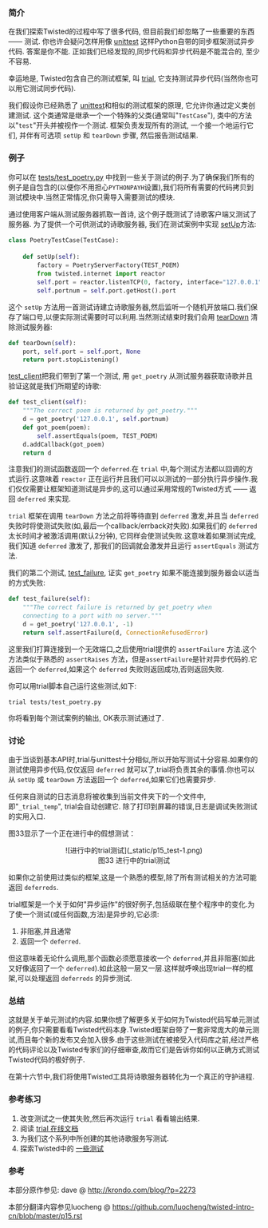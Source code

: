 ### 简介

在我们探索Twisted的过程中写了很多代码, 但目前我们却忽略了一些重要的东西 —— 测试. 你也许会疑问怎样用像 [unittest](http://docs.python.org/library/unittest.html#module-unittest) 这样Python自带的同步框架测试异步代码. 答案是你不能. 正如我们已经发现的,同步代码和异步代码是不能混合的, 至少不容易.

幸运地是, Twisted包含自己的测试框架, 叫 [trial](http://twistedmatrix.com/documents/current/core/howto/testing.html), 它支持测试异步代码(当然你也可以用它测试同步代码).

我们假设你已经熟悉了 [unittest](http://docs.python.org/library/unittest.html#module-unittest)和相似的测试框架的原理, 它允许你通过定义类创建测试. 这个类通常是继承一个一个特殊的父类(通常叫"`TestCase`"), 类中的方法以"`test`"开头并被视作一个测试. 框架负责发现所有的测试, 一个接一个地运行它们, 并伴有可选项 `setUp` 和 `tearDown` 步骤, 然后报告测试结果.

### 例子

你可以在 [tests/test_poetry.py](https://github.com/jdavisp3/twisted-intro/blob/master/tests/test_poetry.py#L1) 中找到一些关于测试的例子.为了确保我们所有的例子是自包含的(以便你不用担心`PYTHONPAYH`设置),我们将所有需要的代码拷贝到测试模块中.当然正常情况,你只需导入需要测试的模块.

通过使用客户端从测试服务器抓取一首诗, 这个例子既测试了诗歌客户端又测试了服务器. 为了提供一个可供测试的诗歌服务器, 我们在测试案例中实现 [setUp](https://github.com/jdavisp3/twisted-intro/blob/master/tests/test_poetry.py#L70)方法:
```python
class PoetryTestCase(TestCase):

    def setUp(self):
        factory = PoetryServerFactory(TEST_POEM)
        from twisted.internet import reactor
        self.port = reactor.listenTCP(0, factory, interface="127.0.0.1")
        self.portnum = self.port.getHost().port
```
这个 `setUp` 方法用一首测试诗建立诗歌服务器,然后监听一个随机开放端口.我们保存了端口号,以便实际测试需要时可以利用.当然测试结束时我们会用 [tearDown](https://github.com/jdavisp3/twisted-intro/blob/master/tests/test_poetry.py#L76) 清除测试服务器:
```python
def tearDown(self):
    port, self.port = self.port, None
    return port.stopListening()
```
[test_client](https://github.com/jdavisp3/twisted-intro/blob/master/tests/test_poetry.py#L80)把我们带到了第一个测试, 用 `get_poetry` 从测试服务器获取诗歌并且验证这就是我们所期望的诗歌:
```python
def test_client(self):
    """The correct poem is returned by get_poetry."""
    d = get_poetry('127.0.0.1', self.portnum)
    def got_poem(poem):
        self.assertEquals(poem, TEST_POEM)
    d.addCallback(got_poem)
    return d
```
注意我们的测试函数返回一个 `deferred`.在 `trial` 中,每个测试方法都以回调的方式运行.这意味着 `reactor` 正在运行并且我们可以以测试的一部分执行异步操作.我们仅仅需要让框架知道测试是异步的,这可以通过采用常规的Twisted方式 —— 返回 `deferred` 来实现.

`trial` 框架在调用 `tearDown` 方法之前将等待直到 `deferred` 激发,并且当 `deferred` 失败时将使测试失败(如,最后一个callback/errback对失败).如果我们的 `deferred` 太长时间才被激活调用(默认2分钟), 它同样会使测试失败.这意味着如果测试完成,我们知道 `deferred` 激发了, 那我们的回调就会激发并且运行 `assertEquals` 测试方法.

我们的第二个测试, [test_failure](https://github.com/jdavisp3/twisted-intro/blob/master/tests/test_poetry.py#L91), 证实 `get_poetry` 如果不能连接到服务器会以适当的方式失败:
```python
def test_failure(self):
    """The correct failure is returned by get_poetry when
    connecting to a port with no server."""
    d = get_poetry('127.0.0.1', -1)
    return self.assertFailure(d, ConnectionRefusedError)
```
这里我们打算连接到一个无效端口,之后使用trial提供的 `assertFailure` 方法.这个方法类似于熟悉的 `assertRaises` 方法，但是`assertFailure`是针对异步代码的.它返回一个 `deferred`,如果这个 `deferred` 失败则返回成功,否则返回失败.

你可以用trial脚本自己运行这些测试,如下:
```
trial tests/test_poetry.py
```
你将看到每个测试案例的输出, OK表示测试通过了.

### 讨论

由于当谈到基本API时,trial与unittest十分相似,所以开始写测试十分容易.如果你的测试使用异步代码,仅仅返回 `deferred` 就可以了,trial将负责其余的事情.你也可以从 `setUp` 或 `tearDown` 方法返回一个 `deferred`,如果它们也需要异步.

任何来自测试的日志消息将被收集到当前文件夹下的一个文件中,即"`_trial_temp`", trial会自动创建它. 除了打印到屏幕的错误,日志是调试失败测试的实用入口.

图33显示了一个正在进行中的假想测试：

<center>![进行中的trial测试](_static/p15_test-1.png)</center>
<center>图33 进行中的trial测试</center>

如果你之前使用过类似的框架,这是一个熟悉的模型,除了所有测试相关的方法可能返回 `deferreds`.

trial框架是一个关于如何"异步运作"的很好例子,包括级联在整个程序中的变化.为了使一个测试(或任何函数,方法)是异步的,它必须:

1. 非阻塞,并且通常
2. 返回一个 `deferred`.

但这意味着无论什么调用,那个函数必须愿意接收一个 `deferred`,并且非阻塞(如此又好像返回了一个 `deferred`).如此这般一层又一层.这样就呼唤出现trial一样的框架,可以处理返回 `deferreds` 的异步测试.

### 总结

这就是关于单元测试的内容.如果你想了解更多关于如何为Twisted代码写单元测试的例子,你只需要看看Twisted代码本身.Twisted框架自带了一套非常庞大的单元测试,而且每个新的发布又会加入很多.由于这些测试在被接受入代码库之前,经过严格的代码评论以及Twisted专家们的仔细审查,故而它们是告诉你如何以正确方式测试Twisted代码的极好例子.

在第十六节中,我们将使用Twisted工具将诗歌服务器转化为一个真正的守护进程.

### 参考练习

1. 改变测试之一使其失败,然后再次运行 `trial` 看看输出结果.
2. 阅读 [trial 在线文档](http://twistedmatrix.com/documents/current/core/howto/testing.html)
3. 为我们这个系列中所创建的其他诗歌服务写测试.
4. 探索Twisted中的 [一些测试](http://twistedmatrix.com/trac/browser/trunk/twisted/test)

### 参考

本部分原作参见: dave @ <http://krondo.com/blog/?p=2273>

本部分翻译内容参见luocheng @ <https://github.com/luocheng/twisted-intro-cn/blob/master/p15.rst>
